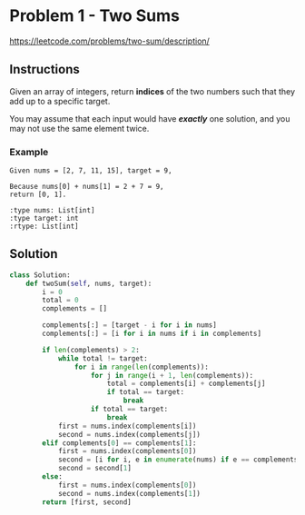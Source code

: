 # Problem 1 - Two Sums

https://leetcode.com/problems/two-sum/description/

## Instructions

Given an array of integers, return **indices** of the two numbers such that they add up to a specific target.

You may assume that each input would have ***exactly*** one solution, and you may not use the same element twice.

### Example

```
Given nums = [2, 7, 11, 15], target = 9,

Because nums[0] + nums[1] = 2 + 7 = 9,
return [0, 1].

:type nums: List[int]
:type target: int
:rtype: List[int]
```


## Solution

```python
class Solution:
    def twoSum(self, nums, target):
        i = 0
        total = 0
        complements = []

        complements[:] = [target - i for i in nums]
        complements[:] = [i for i in nums if i in complements]

        if len(complements) > 2:
            while total != target:
                for i in range(len(complements)):
                    for j in range(i + 1, len(complements)):
                        total = complements[i] + complements[j]
                        if total == target:
                            break
                    if total == target:
                        break
            first = nums.index(complements[i])
            second = nums.index(complements[j])
        elif complements[0] == complements[1]:
            first = nums.index(complements[0])
            second = [i for i, e in enumerate(nums) if e == complements[0]]
            second = second[1]
        else:
            first = nums.index(complements[0])
            second = nums.index(complements[1])
        return [first, second]
```
